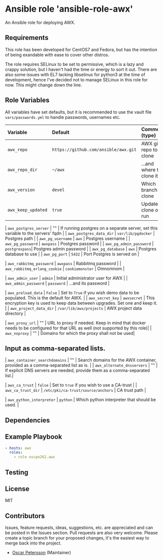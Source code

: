 # Ansible role 'ansible-role-awx'

An Ansible role for deploying AWX.

## Requirements
This role has been developed for CentOS7 and Fedora, but has the intention of being exandable with ease to cover other distros.

The role requires SELinux to be set to permissive, which is a lazy and crappy solution, but I haven't had the time or energy to sort it out. There are also some issues with EL7 lacking libselinux for python3 at the time of development, hence I've decided not to manage SELinux in this role for now. This might change down the line.

## Role Variables
All variables have set defaults, but it is recommended to use the vault file `vars/passwords.yml` to handle passwords, usernames etc.

| Variable		| Default		| Comments (type) |
| :---			| :---			| :---		  |
| `awx_repo` | `https://github.com/ansible/awx.git` | AWX git repo to clone |
| `awx_repo_dir` | `~/awx` | ...and where to clone it to. |
| `awx_version` | `devel` | Which branch to clone |
| `awx_keep_updated` |`true` | Update clone on run |

| `awx_postgres_server` | "" | If running postgres on a separate server, set this variable to the servers' fqdn |
| `awx_postgres_data_dir` | `var/lib/pgdocker` | Postgres path |
| `awx_pg_username` | `awx` | Postgres username |
| `awx_pg_password` | `awxpass` | Postgres password |
| `awx_pg_admin_password` | `postgrespass`| Postgres admin password |
| `awx_pg_database` | `awx` | Postgres database to use |
| `awx_pg_port` | `5432` | Port Postgres is served on |

| `awx_rabbitmq_password` | `awxpass` | Rabbitmq password |
| `awx_rabbitmq_erlang_cookie` | `cookiemonster` | Omnomnom |

| `awx_admin_user` | `admin` | Initial administrator user for AWX |
| `awx_admin_password` | `password` | ...and its password |

| `awx_preload_data` | `False` | Set to `True` if you wish demo data to be populated. This is the default for AWX. |
| `awx_secret_key` | `awxsecret` | This encryption key is used to keep data between upgrades. Set one and keep it. |
| `awx_project_data_dir` | `/var/lib/awx/projects` | AWX project data directory |

| `awx_proxy_url` | "" | URL to proxy if needed. Keep in mind that docker needs to be configured for that URL as well (not supported by this role)|
| `awx_noproxy` | "" | Domains for which the proxy shall not be used|

## Input as comma-separated lists.
| `awx_container_searchdomains` | "" | Search domains for the AWX container, provided as a comma-separated list as is. |
| `awx_alternate_dnsservers` | "" | If explicit DNS servers are needed, provide them as a comma-separated list.|

| `awx_ca_trust` | `false` | Set to `true` if you wish to use a CA-trust |
| `awx_ca_trust_dir` | `/etc/pki/ca-trust/source/anchors` | CA trust path |

| `awx_python_interpreter` | `python` | Which python interpreter that should be used. |

## Dependencies

## Example Playbook
```Yaml
- hosts: awx 
  roles:
    - role oscpe262.awx
```

## Testing


## License

MIT

## Contributors

Issues, feature requests, ideas, suggestions, etc. are appreciated and can be posted in the Issues section. Pull requests are also very welcome. Please create a topic branch for your proposed changes, it's the easiest way to merge back into the project.

- [Oscar Petersson](https://github.com/oscpe262/) (Maintainer)
